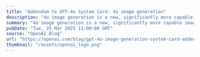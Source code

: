 ```yaml
---
title: "Addendum to GPT-4o System Card: 4o image generation"
description: "4o image generation is a new, significantly more capable image generation approach than our earlier DALL·E 3 series of models. It can create photorealistic output. It can take images as inputs and transform them."
summary: "4o image generation is a new, significantly more capable image generation approach than our earlier DALL·E 3 series of models. It can create photorealistic output. It can take images as inputs and transform them."
pubDate: "Tue, 25 Mar 2025 11:00:00 GMT"
source: "OpenAI Blog"
url: "https://openai.com/blog/gpt-4o-image-generation-system-card-addendum"
thumbnail: "/assets/openai_logo.png"
---
```


